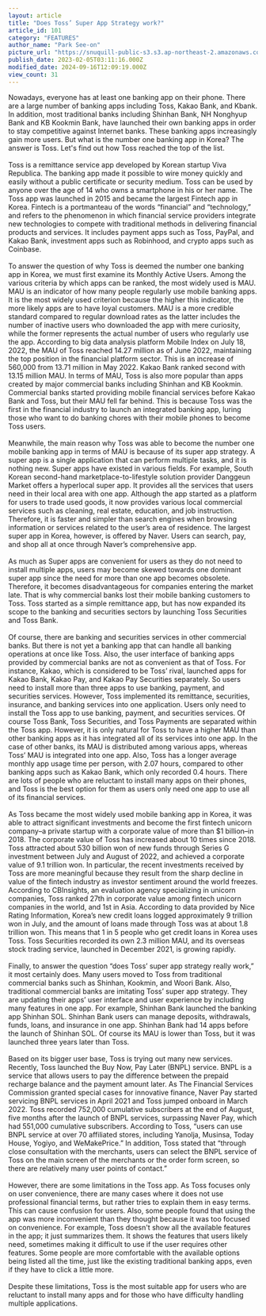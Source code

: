 ```yaml
---
layout: article
title: "Does Toss’ Super App Strategy work?"
article_id: 101
category: "FEATURES"
author_name: "Park See-on"
picture_url: "https://snuquill-public-s3.s3.ap-northeast-2.amazonaws.com/photo/article/2c72496e-a25f-405b-9c73-f591af4f624f.jpg"
publish_date: 2023-02-05T03:11:16.000Z
modified_date: 2024-09-16T12:09:19.000Z
view_count: 31
---
```


Nowadays, everyone has at least one banking app on their phone. There are a large number of banking apps including Toss, Kakao Bank, and Kbank. In addition, most traditional banks including Shinhan Bank, NH Nonghyup Bank and KB Kookmin Bank, have launched their own banking apps in order to stay competitive against Internet banks. These banking apps increasingly gain more users. But what is the number one banking app in Korea? The answer is Toss.  Let's find out how Toss reached the top of the list.<br><br>Toss is a remittance service app developed by Korean startup Viva Republica. The banking app made it possible to wire money quickly and easily without a public certificate or security medium. Toss can be used by anyone over the age of 14 who owns a smartphone in his or her name. The Toss app was launched in 2015 and became the largest Fintech app in Korea. Fintech is a portmanteau of the words “financial” and “technology,” and refers to the phenomenon in which financial service providers integrate new technologies to compete with traditional methods in delivering financial products and services. It includes payment apps such as Toss, PayPal, and Kakao Bank, investment apps such as Robinhood, and crypto apps such as Coinbase. <br><br>To answer the question of why Toss is deemed the number one banking app in Korea, we must first examine its Monthly Active Users. Among the various criteria by which apps can be ranked, the most widely used is MAU. MAU is an indicator of how many people regularly use mobile banking apps. It is the most widely used criterion because the higher this indicator, the more likely apps are to have loyal customers. MAU is a more credible standard compared to regular download rates as the latter includes the number of inactive users who downloaded the app with mere curiosity, while the former represents the actual number of users who regularly use the app. According to big data analysis platform Mobile Index on July 18, 2022, the MAU of Toss reached 14.27 million as of June 2022, maintaining the top position in the financial platform sector. This is an increase of 560,000 from 13.71 million in May 2022. Kakao Bank ranked second with 13.15 million MAU. In terms of MAU, Toss is also more popular than apps created by major commercial banks including Shinhan and KB Kookmin. Commercial banks started providing mobile financial services before Kakao Bank and Toss, but their MAU fell far behind. This is because Toss was the first in the financial industry to launch an integrated banking app, luring those who want to do banking chores with their mobile phones to become Toss users.<br><br>Meanwhile, the main reason why Toss was able to become the number one mobile banking app in terms of MAU is because of its super app strategy. A super app is a single application that can perform multiple tasks, and it is nothing new. Super apps have existed in various fields. For example, South Korean second-hand marketplace-to-lifestyle solution provider Danggeun Market offers a hyperlocal super app. It  provides all the services that users need in their local area with one app. Although the app started as a platform for users to trade used goods, it now provides various local commercial services such as cleaning, real estate, education, and job instruction. Therefore, it is faster and simpler than search engines when browsing information or services related to the user’s area of residence. The largest super app in Korea, however, is offered by Naver. Users can search, pay, and shop all at once through Naver’s comprehensive app.<br><br>As much as Super apps are convenient for users as they do not need to install multiple apps, users may become skewed towards one dominant super app since the need for more than one app becomes obsolete. Therefore, it becomes disadvantageous for companies entering the market late. That is why commercial banks lost their mobile banking customers to Toss. Toss started as a simple remittance app, but has now expanded its scope to the banking and securities sectors by launching Toss Securities and Toss Bank. <br><br>Of course, there are banking and securities services in other commercial banks. But there is not yet a banking app that can handle all banking operations at once like Toss. Also, the user interface of banking apps provided by commercial banks are not  as convenient as that of Toss. For instance, Kakao, which is considered to be Toss’ rival, launched apps for Kakao Bank, Kakao Pay, and Kakao Pay Securities separately. So users need to install more than three apps to use banking, payment, and securities services. However, Toss implemented its  remittance, securities, insurance, and banking services into one application. Users only need to install the Toss app to use banking, payment, and securities services. Of course Toss Bank, Toss Securities, and Toss Payments are separated within the Toss app. However, it is only natural for Toss to have a higher MAU than other banking apps as it has integrated all of its services into one app. In the case of other banks, its MAU is distributed among various apps, whereas Toss’ MAU is integrated into one app. Also, Toss has a longer average monthly app usage time per person, with 2.07 hours, compared to other banking apps such as Kakao Bank, which only recorded 0.4 hours. There are lots of people who are reluctant to install many apps on their phones, and Toss is the best option for them as users only need one app to use all of its financial services. <br><br>As Toss became the most widely used mobile banking app in Korea, it was able to attract significant investments and become the first fintech unicorn company–a private startup with a corporate value of more than $1 billion–in 2018. The corporate value of Toss has increased about 10 times since 2018. Toss attracted about 530 billion won of new funds through Series G investment between  July and August of 2022, and achieved a corporate value of 9.1 trillion won. In particular, the recent investments received by Toss are more meaningful because they result from the sharp decline in value of the fintech industry as investor sentiment around the world freezes. According to CBInsights, an evaluation agency specializing in unicorn companies, Toss ranked 27th in corporate value among fintech unicorn companies in the world, and 1st in Asia. According to data provided by Nice Rating Information, Korea’s new credit loans logged approximately 9 trillion won in July, and the amount of loans made through Toss was at about 1.8 trillion won. This means that 1 in 5 people who get credit loans in Korea uses Toss. Toss Securities recorded its own 2.3 million MAU, and its overseas stock trading service, launched in December 2021, is growing rapidly. <br><br>Finally, to answer the question “does Toss’ super app strategy really work,” it most certainly does. Many users moved to Toss from traditional commercial banks such as Shinhan, Kookmin, and Woori Bank. Also, traditional commercial banks are imitating Toss’ super app strategy. They are updating their apps’ user interface and user experience by including many features in one app. For example, Shinhan Bank launched the banking app Shinhan SOL. Shinhan Bank users can manage deposits, withdrawals, funds, loans, and insurance in one app. Shinhan Bank had 14 apps before the launch of Shinhan SOL. Of course its MAU is lower than Toss, but it was launched three years later than Toss.  <br><br>Based on its bigger user base, Toss is trying out many new services. Recently, Toss launched the Buy Now, Pay Later (BNPL) service. BNPL is a service that allows users to pay the difference between the prepaid recharge balance and the payment amount later. As The Financial Services Commission granted special cases for innovative finance, Naver Pay started servicing BNPL services in April 2021 and Toss jumped onboard in March 2022. Toss recorded 752,000 cumulative subscribers at the end of August, five months after the launch of BNPL services, surpassing Naver Pay, which had 551,000 cumulative subscribers. According to Toss, “users can use BNPL service at over 70 affiliated stores, including Yanolja, Musinsa, Today House, Yogiyo, and WeMakePrice.” In addition, Toss stated that “through close consultation with the merchants, users can select the BNPL service of Toss on the main screen of the merchants or the order form screen, so there are relatively many user points of contact.” <br><br>However, there are some limitations in the Toss app. As Toss focuses only on user convenience, there are many cases where it does not use professional financial terms, but rather tries to explain  them in easy terms. This can cause confusion for users. Also, some people found that using the app was more inconvenient than they thought because it was too focused on convenience. For example, Toss doesn't show all the available features in the app; it just summarizes them. It shows the features that users likely need, sometimes making it difficult to use if the user requires other features. Some people are more comfortable with the available options being listed all the time, just like the existing traditional banking apps, even if they have to click a little more. <br><br>Despite these limitations, Toss is the most suitable app for users who are reluctant to install many apps and for those who have difficulty handling multiple applications. <br>
